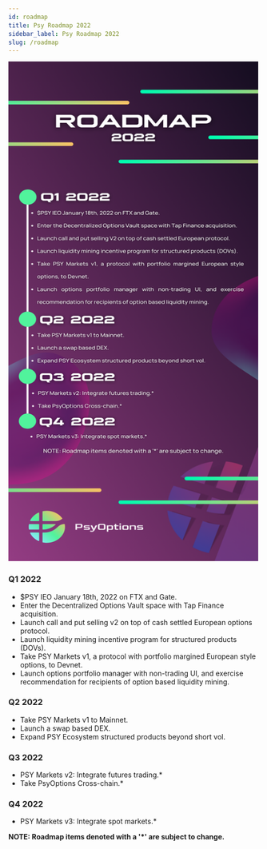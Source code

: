 ```yaml
---
id: roadmap
title: Psy Roadmap 2022
sidebar_label: Psy Roadmap 2022
slug: /roadmap
---
```


<img src="/img/Psy_Roadmap_2022.png" alt="PsyOptions Roadmap 2022" height="1000" width="500" />

### Q1 2022

<ul>
    <li>$PSY IEO January 18th, 2022 on FTX and Gate.</li>
    <li>Enter the Decentralized Options Vault space with Tap Finance acquisition.</li>
    <li>Launch call and put selling v2 on top of cash settled European options protocol.</li>
    <li>Launch liquidity mining incentive program for structured products (DOVs).</li>
    <li>Take PSY Markets v1, a protocol with portfolio margined European style options, to Devnet.</li>
    <li>Launch options portfolio manager with non-trading UI, and exercise recommendation for recipients of option based liquidity mining.</li>
</ul>

### Q2 2022

<ul>
    <li>Take PSY Markets v1 to Mainnet.</li>
    <li>Launch a swap based DEX.</li>
    <li>Expand PSY Ecosystem structured products beyond short vol.</li>
</ul>

### Q3 2022

<ul>
    <li>PSY Markets v2: Integrate futures trading.*</li>
    <li>Take PsyOptions Cross-chain.*</li>
</ul>

### Q4 2022

<ul>
    <li>PSY Markets v3: Integrate spot markets.*</li>
</ul>

<b>NOTE: Roadmap items denoted with a '*' are subject to change.</b>